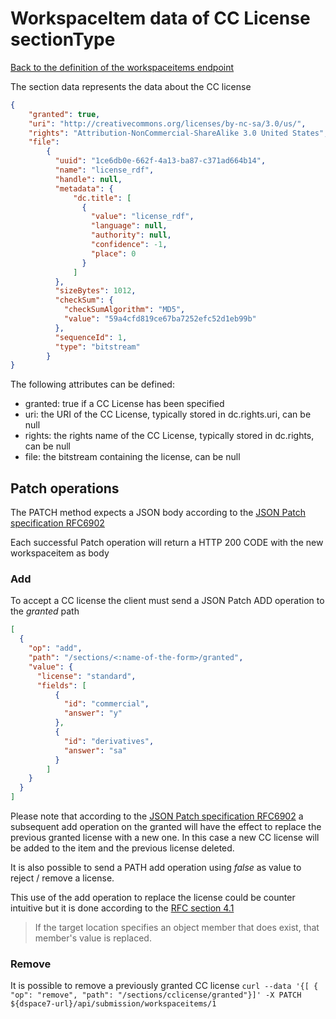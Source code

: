 # WorkspaceItem data of CC License sectionType
[Back to the definition of the workspaceitems endpoint](workspaceitems.md)

The section data represents the data about the CC license

```json
{
  	"granted": true,
  	"uri": "http://creativecommons.org/licenses/by-nc-sa/3.0/us/",
  	"rights": "Attribution-NonCommercial-ShareAlike 3.0 United States",
	"file":  
  	 	{
          "uuid": "1ce6db0e-662f-4a13-ba87-c371ad664b14",
          "name": "license_rdf",
          "handle": null,
          "metadata": {
              "dc.title": [
                {
                  "value": "license_rdf",
                  "language": null,
                  "authority": null,
                  "confidence": -1,
                  "place": 0
                }
              ]
          },
          "sizeBytes": 1012,
          "checkSum": {
            "checkSumAlgorithm": "MD5",
            "value": "59a4cfd819ce67ba7252efc52d1eb99b"
          },
          "sequenceId": 1,
          "type": "bitstream"
        }
}
```

The following attributes can be defined:
* granted: true if a CC License has been specified
* uri: the URI of the CC License, typically stored in dc.rights.uri, can be null
* rights: the rights name of the CC License, typically stored in dc.rights, can be null
* file: the bitstream containing the license, can be null

## Patch operations
The PATCH method expects a JSON body according to the [JSON Patch specification RFC6902](https://tools.ietf.org/html/rfc6902)

Each successful Patch operation will return a HTTP 200 CODE with the new workspaceitem as body

### Add
To accept a CC license the client must send a JSON Patch ADD operation to the *granted* path

```json
[
  {
    "op": "add",
    "path": "/sections/<:name-of-the-form>/granted",
    "value": {
      "license": "standard",
      "fields": [
          {
            "id": "commercial",
            "answer": "y"
          },
          {
            "id": "derivatives",
            "answer": "sa"
          }
        ]
    }
  }
]
```

Please note that according to the [JSON Patch specification RFC6902](https://tools.ietf.org/html/rfc6902) a subsequent add operation on the granted will have the effect to replace the previous granted license with a new one. 
In this case a new CC license will be added to the item and the previous license deleted.

It is also possible to send a PATH add operation using *false* as value to reject / remove a license.

This use of the add operation to replace the license could be counter intuitive but it is done according to the [RFC section 4.1](https://tools.ietf.org/html/rfc6902#section-4.1)
> If the target location specifies an object member that does exist, that member's value is replaced.

### Remove
It is possible to remove a previously granted CC license 
`curl --data '{[ { "op": "remove", "path": "/sections/cclicense/granted"}]' -X PATCH ${dspace7-url}/api/submission/workspaceitems/1`
